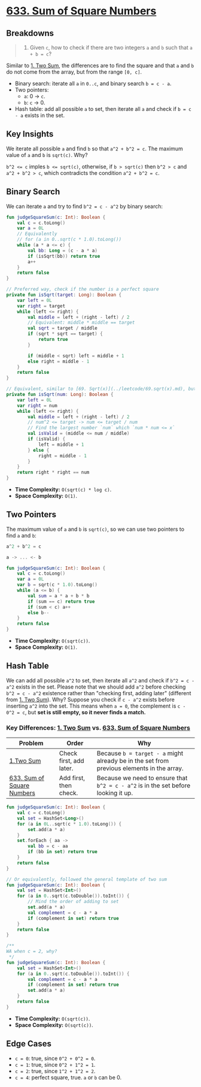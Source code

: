 # [633. Sum of Square Numbers](https://leetcode.com/problems/sum-of-square-numbers/description/)

## Breakdowns
> 1. Given `c`, how to check if there are two integers `a` and `b` such that `a + b = c`?

Similar to [1. Two Sum](../leetcode/1.two-sum.md), the differences are to find the square and that `a` and `b` do not come from the array, but from the range `[0, c]`.

* Binary search: iterate all `a` in `0..c`, and binary search `b = c - a`.
* Two pointers: 
    * `a`: 0 -> `c`.
    * `b`: `c` -> 0.
* Hash table: add all possible `a` to set, then iterate all `a` and check if `b = c - a` exists in the set.

## Key Insights
We iterate all possible `a` and find `b` so that `a^2 + b^2 = c`. The maximum value of `a` and `b` is `sqrt(c)`. Why? 

`b^2 <= c` imples `b <= sqrt(c)`, otherwise, if `b > sqrt(c)` then `b^2 > c` and `a^2 + b^2 > c`, which contradicts the condition `a^2 + b^2 = c`.

## Binary Search
We can iterate `a` and try to find `b^2 = c - a^2` by binary search:
```kotlin
fun judgeSquareSum(c: Int): Boolean {
    val c = c.toLong()
    var a = 0L
    // Equivalently
    // for (a in 0..sqrt(c * 1.0).toLong())
    while (a * a <= c) {
        val bb: Long = (c - a * a)
        if (isSqrt(bb)) return true
        a++
    }
    return false
}

// Preferred way, check if the number is a perfect square
private fun isSqrt(target: Long): Boolean {
    var left = 0L
    var right = target
    while (left <= right) {
        val middle = left + (right - left) / 2
        // Equivalent: middle * middle == target
        val sqrt = target / middle
        if (sqrt * sqrt == target) {
            return true
        }

        if (middle < sqrt) left = middle + 1
        else right = middle - 1
    }
    return false
}

// Equivalent, similar to [69. Sqrt(x)](../leetcode/69.sqrt(x).md), but not rounded down!!
private fun isSqrt(num: Long): Boolean {
    var left = 0L
    var right = num
    while (left <= right) {
        val middle = left + (right - left) / 2
        // num^2 <= target -> num <= target / num
        // Find the largest number `num` which `num * num <= x`
        val isValid = (middle <= num / middle)
        if (isValid) { 
            left = middle + 1
        } else {
            right = middle - 1
        }
    }
    return right * right == num
}
```

* **Time Complexity:** `O(sqrt(c) * log c)`.
* **Space Complexity:** `O(1)`.

## Two Pointers
The maximum value of `a` and `b` is `sqrt(c)`, so we can use two pointers to find `a` and `b`:
```js
a^2 + b^2 = c

a -> ... <- b
```

```kotlin
fun judgeSquareSum(c: Int): Boolean {
    val c = c.toLong()
    var a = 0L
    var b = sqrt(c * 1.0).toLong()
    while (a <= b) {
        val sum = a * a + b * b
        if (sum == c) return true
        if (sum < c) a++
        else b--
    }
    return false
}
```

* **Time Complexity:** `O(sqrt(c))`.
* **Space Complexity:** `O(1)`.

## Hash Table
We can add all possible `a^2` to set, then iterate all `a^2` and check if `b^2 = c - a^2` exists in the set. Please note that we should add `a^2` before checking `b^2 = c - a^2` existence rather than "checking first, adding later" (different from [1. Two Sum](../leetcode/1.two-sum.md)). Why? Suppose you check if `c - a^2` exists before inserting `a^2` into the set. This means when `a = 0`, the complement is `c - 0^2 = c`, but **set is still empty, so it never finds a match.**

### Key Differences: [1. Two Sum](../leetcode/1.two-sum.md) vs. [633. Sum of Square Numbers](../leetcode/633.sum-of-square-numbers.md)
| Problem                                                                    | Order                   | Why                                                                                      |
|----------------------------------------------------------------------------|-------------------------|------------------------------------------------------------------------------------------|
|[ 1.Two Sum](../leetcode/1.two-sum.md)                                 | Check first, add later. | Because `b = target - a` might already be in the set from previous elements in the array. |
|[633. Sum of Square Numbers ](../leetcode/633.sum-of-square-numbers.md) | Add first, then check.  | Because we need to ensure that `b^2 = c - a^2` is in the set before looking it up.        |

```kotlin
fun judgeSquareSum(c: Int): Boolean {
    val c = c.toLong()
    val set = HashSet<Long>()
    for (a in 0L..sqrt(c * 1.0).toLong()) {
        set.add(a * a)
    }
    set.forEach { aa ->
        val bb = c - aa
        if (bb in set) return true
    }
    return false
}

// Or equivalently, followed the general template of two sum
fun judgeSquareSum(c: Int): Boolean {
    val set = HashSet<Int>()
    for (a in 0..sqrt(c.toDouble()).toInt()) {
        // Mind the order of adding to set
        set.add(a * a)
        val complement = c - a * a
        if (complement in set) return true
    }
    return false
}

/**
WA when c = 2, why? 
 */
fun judgeSquareSum(c: Int): Boolean {
    val set = HashSet<Int>()
    for (a in 0..sqrt(c.toDouble()).toInt()) {
        val complement = c - a * a
        if (complement in set) return true
        set.add(a * a)
    }
    return false
}
```

* **Time Complexity:** `O(sqrt(c))`.
* **Space Complexity:** `O(sqrt(c))`.

## Edge Cases
* `c = 0`: true, since `0^2 + 0^2 = 0`.
* `c = 1`: true, since `0^2 + 1^2 = 1`.
* `c = 2`: true, since `1^2 + 1^2 = 2`.
* `c = 4`: perfect square, true. `a` or `b` can be 0.